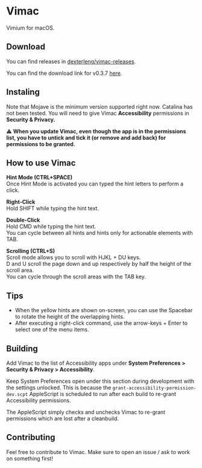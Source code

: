 # Vimac

Vimium for macOS.

## Download

You can find releases in [dexterleng/vimac-releases](https://github.com/dexterleng/vimac-releases).

You can find the download link for v0.3.7 [here](https://github.com/dexterleng/vimac-releases/raw/master/vimac-v0.3.7.zip).

## Instaling

Note that Mojave is the minimum version supported right now. Catalina has not been tested. You will need to give Vimac **Accessibility** permissions in **Security & Privacy.**

:warning: **When you update Vimac, even though the app is in the permissions list, you have to untick and tick it (or remove and add back) for permissions to be granted.**

## How to use Vimac

**Hint Mode (CTRL+SPACE)** \
Once Hint Mode is activated you can typed the hint letters to perform a click.

**Right-Click** \
Hold SHIFT while typing the hint text.

**Double-Click** \
Hold CMD while typing the hint text. \
You can cycle between all hints and hints only for actionable elements with TAB.

**Scrolling (CTRL+S)** \
Scroll mode allows you to scroll with HJKL + DU keys. \
D and U scroll the page down and up respectively by half the height of the scroll area. \
You can cycle through the scroll areas with the TAB key.

## Tips

* When the yellow hints are shown on-screen, you can use the Spacebar to rotate the height of the overlapping hints.
* After executing a right-click command, use the arrow-keys + Enter to select one of the menu items.

## Building

Add Vimac to the list of Accessibility apps under **System Preferences > Security & Privacy > Accessibility**.

Keep System Preferences open under this section during development with the settings unlocked. This is because the `grant-accessibility-permission-dev.scpt` AppleScript is scheduled to run after each build to re-grant Accessibility permissions.

The AppleScript simply checks and unchecks Vimac to re-grant permissions which are lost after a cleanbuild.

## Contributing

Feel free to contribute to Vimac. Make sure to open an issue / ask to work on something first!
